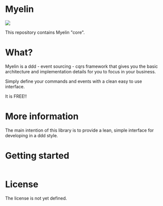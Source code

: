 # Myelin

![](https://logo.png)


This repository contains Myelin "core".

What?
====

Myelin is a ddd - event sourcing - cqrs framework that gives you the basic architecture and implementation details for you to focus in your business.

Simply define your commands and events with a clean easy to use interface.

It is FREE!!

More information
====
The main intention of this library is to provide a lean, simple interface for developing in a ddd style.

Getting started
====

```csharp

```

License
====
The license is not yet defined.
